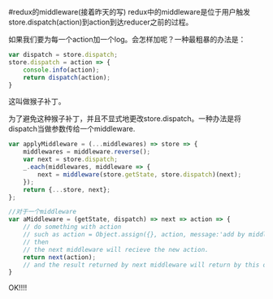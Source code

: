 #redux的middleware(接着昨天的写)
redux中的middleware是位于用户触发store.dispatch(action)到action到达reducer之前的过程。

如果我们要为每一个action加一个log。会怎样加呢？一种最粗暴的办法是：
```javascript
var dispatch = store.dispatch;
store.dispatch = action => {
    console.info(action);
    return dispatch(action);
}
```
这叫做猴子补丁。

为了避免这种猴子补丁，并且不显式地更改store.dispatch。一种办法是将dispatch当做参数传给一个middleware.

```javascript
var applyMiddleware = (...middlewares) => store => {
    middlewares = middleware.reverse();
    var next = store.dispatch;
    _.each(middlewares, middleware => {
        next = middleware(store.getState, store.dispatch)(next);
    });
    return {...store, next};
};

//对于一个middleware
var aMiddleware = (getState, dispatch) => next => action => {
    // do something with action
    // such as action = Object.assign({}, action, message:'add by middleware');
    // then
    // the next middleware will recieve the new action.
    return next(action);  
    // and the result returned by next middleware will return by this one.
}
```


OK!!!!

